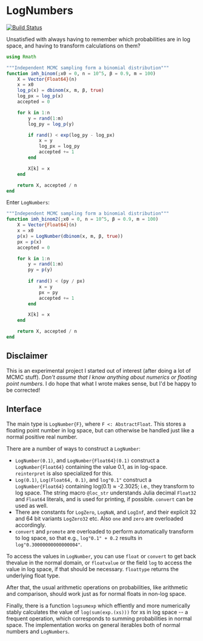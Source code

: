 # LogNumbers

[![Build Status](https://travis-ci.org/phipsgabler/LogNumbers.jl.svg?branch=master)](https://travis-ci.org/phipsgabler/LogNumbers.jl)

Unsatisfied with always having to remember which probabilities are in log space, and having to
transform calculations on them?

```julia
using Rmath

"""Independent MCMC sampling form a binomial distribution"""
function imh_binom(;x0 = 0, n = 10^5, β = 0.9, m = 100)
    X = Vector{Float64}(n)
    x = x0
    log_p(x) = dbinom(x, m, β, true)
    log_px = log_p(x)
    accepted = 0

    for k in 1:n
        y = rand(1:m)
        log_py = log_p(y)

        if rand() < exp(log_py - log_px)
            x = y
            log_px = log_py
            accepted += 1
        end

        X[k] = x
    end

    return X, accepted / n
end
```

Enter `LogNumbers`:

```julia
"""Independent MCMC sampling form a binomial distribution"""
function imh_binom2(;x0 = 0, n = 10^5, β = 0.9, m = 100)
    X = Vector{Float64}(n)
    x = x0
    p(x) = LogNumber(dbinom(x, m, β, true))
    px = p(x)
    accepted = 0

    for k in 1:n
        y = rand(1:m)
        py = p(y)
        
        if rand() < (py / px)
            x = y
            px = py
            accepted += 1
        end

        X[k] = x
    end

    return X, accepted / n
end
```

## Disclaimer

This is an experimental project I started out of interest (after doing a lot of MCMC stuff).  _Don't
assume that I know anything about numerics or floating point numbers_.  I do hope that what I wrote
makes sense, but I'd be happy to be corrected!

## Interface

The main type is `LogNumber{F}`, where `F <: AbstractFloat`.  This stores a floating point number in
log space, but can otherwise be handled just like a normal positive real number. 

There are a number of ways to construct a `LogNumber`:

- `LogNumber(0.1)`, and `LogNumber{Float64}(0.1)` construct a `LogNumber{Float64}` containing the
  value 0.1, as in log-space.  `reinterpret` is also specialized for this.
- `Log(0.1)`, `Log(Float64, 0.1)`, and `log"0.1"` construct a `LogNumber{Float64}` containing
  log(0.1) ≈ -2.3025; i.e., they transform to log space.  The string macro `@loc_str` understands
  Julia decimal `Float32` and `Float64` literals, and is used for printing, if possible.  `convert`
  can be used as well.
- There are constants for `LogZero`, `LogNaN`, and `LogInf`, and their explicit 32 and 64 bit
  variants `LogZero32` etc.  Also `one` and `zero` are overloaded accordingly.
- `convert` and `promote` are overloaded to perform automatically transform to log space, so that
  e.g., `log"0.1" + 0.2` results in `log"0.30000000000000004"`.
  
To access the values in `LogNumber`, you can use `float` or `convert` to get back thevalue in the
normal domain, or `floatvalue` or the field `log` to access the value in log space, if that should
be necessary.  `floattype` returns the underlying float type.

After that, the usual arithmetic operations on probabilities, like arithmetic and comparison, should
work just as for normal floats in non-log space.

Finally, there is a function `logsumexp` which effiently and more numerically stably calculates the
value of `log(sum(exp.(xs)))` for xs in log space -- a frequent operation, which corresponds to
summing probabilities in normal space.  The implementation works on general iterables both of normal
numbers and `LogNumbers`.
